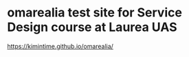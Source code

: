 # omarealia test site for Service Design course at Laurea UAS

https://kimintime.github.io/omarealia/
